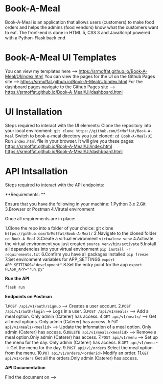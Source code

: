 # Book-A-Meal
Book-A-Meal is an application that allows users (customers) to make food orders and helps the admins (food vendors) know what the customers want to eat. The front-end is done in HTML 5, CSS 3 and JavaScript powered with a Python-Flask back end. 


# Book-A-Meal UI Templates
You can view my templates here --> https://srmoffat.github.io/Book-A-Meal/UI/index.html
You can view the pages for the UI on the Github Pages site --> https://srmoffat.github.io/Book-A-Meal/UI/index.html
For the dashboard pages navigate to the Github Pages site --> https://srmoffat.github.io/Book-A-Meal/UI/dashboard.html

# UI Installation 
Steps required to interact with the UI elements: 
Clone the repository into your local environment:   `git clone https://github.com/SrMoffat/Book-A-Meal` 
Switch to book-a-meal directory you just cloned:  `cd Book-A-Meal/UI`
Run `index.html` file in your browser. 
It will give you these pages:
https://srmoffat.github.io/Book-A-Meal/UI/index.html
https://srmoffat.github.io/Book-A-Meal/UI/dashboard.html

# API Intsallation 
Steps required to interact with the API endpoints:

**Requirements: **

Ensure that you have the following in your machine:
1.Python 3.x
2.Git
3.Browser or Postman 
4.Virutal environment 

Once all requirements are in place:

1.Clone the repo into a folder of your choice: git clone `https://github.com/SrMoffat/Book-A-Meal/`
2.Navigate to the cloned folder `cd Book-A-Meal`
3.Create a virtual environment `virtualenv venv`
4.Activate the virtual environment you just created `source venv/bin/activate`
5.Install all dependencies into your virtual environment `pip install -r requirements.txt`
6.Confirm you have all packages installed `pip freeze`
7.Set environment variables for APP_SETTINGS `export APP_SETTINGS="development"`
8.Set the entry point for the app `export FLASK_APP="run.py"`

**Run the API**

`flask run` 

**Endpoints on Postman**

1.`POST /api/v1/auth/signup` -->	Creates a user account.
2.`POST /api/v1/auth/login` -->	Logs in a user.
3.`POST /api/v1/meals/` -->	Add a meal option. Only admin (Caterer) has access.
4.`GET api/v1/meals/` -->	Get all meal options. Only admin (Caterer) has access.
5.`PUT api/v1/meals/<mealid>`	--> Update the information of a meal option. Only admin (Caterer) has access.
6.`DELETE api/v1/meals/<mealid>`	--> Remove a meal option.Only admin (Caterer) has access.
7.`POST api/v1/menu`	--> Set up the menu for the day. Only admin (Caterer) has access.
8.`GET api/v1/menu` -->	Get the menu for the day.
9.`POST api/v1/orders`	Select the meal option from the menu.
10.`PUT api/v1/orders/<orderid>`	Modify an order.
11.`GET api/v1/orders`	Get all the orders.Only admin (Caterer) has access.

**API Documentation**

Find the document on -->


